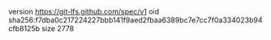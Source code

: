 version https://git-lfs.github.com/spec/v1
oid sha256:f7dba0c217224227bbb141f9aed2fbaa6389bc7e7cc7f0a334023b94cfb8125b
size 2778
